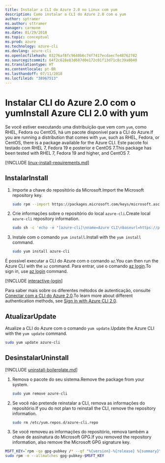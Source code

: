 ```yaml
---
title: Instalar a CLI do Azure 2.0 no Linux com yum
description: Como instalar a CLI do Azure 2.0 com o yum
author: sptramer
ms.author: sttramer
manager: carmonm
ms.date: 01/29/2018
ms.topic: conceptual
ms.prod: azure
ms.technology: azure-cli
ms.devlang: azure-cli
ms.openlocfilehash: 03276af8fc9640b6c74f7417ecdaecfe48762782
ms.sourcegitcommit: 64f2c628e83d687d0e172c01f13d71c8c39a8040
ms.translationtype: HT
ms.contentlocale: pt-BR
ms.lasthandoff: 07/11/2018
ms.locfileid: "38967513"
---
```

# <a name="install-azure-cli-20-with-yum"></a><span data-ttu-id="bfc48-103">Instalar CLI do Azure 2.0 com o yum</span><span class="sxs-lookup"><span data-stu-id="bfc48-103">Install Azure CLI 2.0 with yum</span></span>

<span data-ttu-id="bfc48-104">Se você estiver executando uma distribuição que vem com `yum`, como RHEL, Fedora ou CentOS, há um pacote disponível para a CLI do Azure.</span><span class="sxs-lookup"><span data-stu-id="bfc48-104">If you are running a distribution that comes with `yum`, such as RHEL, Fedora, or CentOS, there is a package available for the Azure CLI.</span></span> <span data-ttu-id="bfc48-105">Este pacote foi testado com RHEL 7, Fedora 19 e posterior e CentOS 7.</span><span class="sxs-lookup"><span data-stu-id="bfc48-105">This package has been tested with RHEL 7, Fedora 19 and higher, and CentOS 7.</span></span>

[!INCLUDE [linux-install-requirements.md](includes/linux-install-requirements.md)]

## <a name="install"></a><span data-ttu-id="bfc48-106">Instalar</span><span class="sxs-lookup"><span data-stu-id="bfc48-106">Install</span></span>

1. <span data-ttu-id="bfc48-107">Importe a chave do repositório da Microsoft.</span><span class="sxs-lookup"><span data-stu-id="bfc48-107">Import the Microsoft repository key.</span></span>

   ```bash
   sudo rpm --import https://packages.microsoft.com/keys/microsoft.asc
   ```

2. <span data-ttu-id="bfc48-108">Crie informações sobre o repositório do local `azure-cli`.</span><span class="sxs-lookup"><span data-stu-id="bfc48-108">Create local `azure-cli` repository information.</span></span>

   ```bash
   sudo sh -c 'echo -e "[azure-cli]\nname=Azure CLI\nbaseurl=https://packages.microsoft.com/yumrepos/azure-cli\nenabled=1\ngpgcheck=1\ngpgkey=https://packages.microsoft.com/keys/microsoft.asc" > /etc/yum.repos.d/azure-cli.repo'
   ```

3. <span data-ttu-id="bfc48-109">Instale com o comando `yum install`.</span><span class="sxs-lookup"><span data-stu-id="bfc48-109">Install with the `yum install` command.</span></span>

   ```bash
   sudo yum install azure-cli
   ```

<span data-ttu-id="bfc48-110">É possível executar a CLI do Azure com o comando `az`.</span><span class="sxs-lookup"><span data-stu-id="bfc48-110">You can then run the Azure CLI with the `az` command.</span></span> <span data-ttu-id="bfc48-111">Para entrar, use o comando [az login](/cli/azure/reference-index#az-login).</span><span class="sxs-lookup"><span data-stu-id="bfc48-111">To sign in, use [az login](/cli/azure/reference-index#az-login) command.</span></span>

[!INCLUDE [interactive-login](includes/interactive-login.md)]

<span data-ttu-id="bfc48-112">Para saber mais sobre os diferentes métodos de autenticação, consulte [Conectar com a CLI do Azure 2.0](authenticate-azure-cli.md).</span><span class="sxs-lookup"><span data-stu-id="bfc48-112">To learn more about different authentication methods, see [Sign in with Azure CLI 2.0](authenticate-azure-cli.md).</span></span>

## <a name="update"></a><span data-ttu-id="bfc48-113">Atualizar</span><span class="sxs-lookup"><span data-stu-id="bfc48-113">Update</span></span>

<span data-ttu-id="bfc48-114">Atualize a CLI do Azure com o comando `yum update`.</span><span class="sxs-lookup"><span data-stu-id="bfc48-114">Update the Azure CLI with the `yum update` command.</span></span>

```bash
sudo yum update azure-cli
```

## <a name="uninstall"></a><span data-ttu-id="bfc48-115">Desinstalar</span><span class="sxs-lookup"><span data-stu-id="bfc48-115">Uninstall</span></span>

[!INCLUDE [uninstall-boilerplate.md](includes/uninstall-boilerplate.md)]

1. <span data-ttu-id="bfc48-116">Remova o pacote do seu sistema.</span><span class="sxs-lookup"><span data-stu-id="bfc48-116">Remove the package from your system.</span></span>

   ```bash
   sudo yum remove azure-cli
   ```

2. <span data-ttu-id="bfc48-117">Se você não pretende reinstalar a CLI, remova as informações do repositório.</span><span class="sxs-lookup"><span data-stu-id="bfc48-117">If you do not plan to reinstall the CLI, remove the repository information.</span></span>

   ```bash
   sudo rm /etc/yum.repos.d/azure-cli.repo
   ```

3. <span data-ttu-id="bfc48-118">Se você removeu as informações do repositório, remova também a chave de assinatura do Microsoft GPG.</span><span class="sxs-lookup"><span data-stu-id="bfc48-118">If you removed the repository information, also remove the Microsoft GPG signature key.</span></span>

  ```bash
  MSFT_KEY=`rpm -qa gpg-pubkey /* --qf "%{version}-%{release} %{summary}\n" | grep Microsoft | awk '{print $1}'`
  sudo rpm -e --allmatches gpg-pubkey-$MSFT_KEY
  ```
